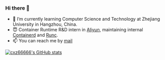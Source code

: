 ### Hi there 👋

- 🌱 I’m currently learning Computer Science and Technology at Zhejiang University in Hangzhou, China.
- 😇 Container Runtime R&D intern in [Aliyun](https://github.com/aliyun), maintaining internal [Containerd](https://github.com/containerd/containerd) and [Runc](https://github.com/opencontainers/runc).
- 📫 You can reach me by [mail](mailto:chenxuz@zju.edu.cn)

[![cxz66666's GitHub stats](https://github-readme-stats.vercel.app/api?username=cxz66666)](https://github.com/anuraghazra/github-readme-stats)
